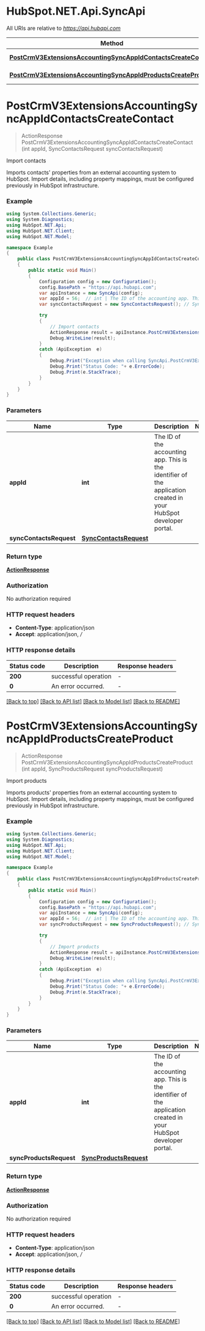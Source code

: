 # HubSpot.NET.Api.SyncApi

All URIs are relative to *https://api.hubapi.com*

Method | HTTP request | Description
------------- | ------------- | -------------
[**PostCrmV3ExtensionsAccountingSyncAppIdContactsCreateContact**](SyncApi.md#postcrmv3extensionsaccountingsyncappidcontactscreatecontact) | **POST** /crm/v3/extensions/accounting/sync/{appId}/contacts | Import contacts
[**PostCrmV3ExtensionsAccountingSyncAppIdProductsCreateProduct**](SyncApi.md#postcrmv3extensionsaccountingsyncappidproductscreateproduct) | **POST** /crm/v3/extensions/accounting/sync/{appId}/products | Import products


<a name="postcrmv3extensionsaccountingsyncappidcontactscreatecontact"></a>
# **PostCrmV3ExtensionsAccountingSyncAppIdContactsCreateContact**
> ActionResponse PostCrmV3ExtensionsAccountingSyncAppIdContactsCreateContact (int appId, SyncContactsRequest syncContactsRequest)

Import contacts

Imports contacts' properties from an external accounting system to HubSpot. Import details, including property mappings, must be configured previously in HubSpot infrastructure.

### Example
```csharp
using System.Collections.Generic;
using System.Diagnostics;
using HubSpot.NET.Api;
using HubSpot.NET.Client;
using HubSpot.NET.Model;

namespace Example
{
    public class PostCrmV3ExtensionsAccountingSyncAppIdContactsCreateContactExample
    {
        public static void Main()
        {
            Configuration config = new Configuration();
            config.BasePath = "https://api.hubapi.com";
            var apiInstance = new SyncApi(config);
            var appId = 56;  // int | The ID of the accounting app. This is the identifier of the application created in your HubSpot developer portal.
            var syncContactsRequest = new SyncContactsRequest(); // SyncContactsRequest | 

            try
            {
                // Import contacts
                ActionResponse result = apiInstance.PostCrmV3ExtensionsAccountingSyncAppIdContactsCreateContact(appId, syncContactsRequest);
                Debug.WriteLine(result);
            }
            catch (ApiException  e)
            {
                Debug.Print("Exception when calling SyncApi.PostCrmV3ExtensionsAccountingSyncAppIdContactsCreateContact: " + e.Message );
                Debug.Print("Status Code: "+ e.ErrorCode);
                Debug.Print(e.StackTrace);
            }
        }
    }
}
```

### Parameters

Name | Type | Description  | Notes
------------- | ------------- | ------------- | -------------
 **appId** | **int**| The ID of the accounting app. This is the identifier of the application created in your HubSpot developer portal. | 
 **syncContactsRequest** | [**SyncContactsRequest**](SyncContactsRequest.md)|  | 

### Return type

[**ActionResponse**](ActionResponse.md)

### Authorization

No authorization required

### HTTP request headers

 - **Content-Type**: application/json
 - **Accept**: application/json, */*


### HTTP response details
| Status code | Description | Response headers |
|-------------|-------------|------------------|
| **200** | successful operation |  -  |
| **0** | An error occurred. |  -  |

[[Back to top]](#) [[Back to API list]](../README.md#documentation-for-api-endpoints) [[Back to Model list]](../README.md#documentation-for-models) [[Back to README]](../README.md)

<a name="postcrmv3extensionsaccountingsyncappidproductscreateproduct"></a>
# **PostCrmV3ExtensionsAccountingSyncAppIdProductsCreateProduct**
> ActionResponse PostCrmV3ExtensionsAccountingSyncAppIdProductsCreateProduct (int appId, SyncProductsRequest syncProductsRequest)

Import products

Imports products' properties from an external accounting system to HubSpot. Import details, including property mappings, must be configured previously in HubSpot infrastructure.

### Example
```csharp
using System.Collections.Generic;
using System.Diagnostics;
using HubSpot.NET.Api;
using HubSpot.NET.Client;
using HubSpot.NET.Model;

namespace Example
{
    public class PostCrmV3ExtensionsAccountingSyncAppIdProductsCreateProductExample
    {
        public static void Main()
        {
            Configuration config = new Configuration();
            config.BasePath = "https://api.hubapi.com";
            var apiInstance = new SyncApi(config);
            var appId = 56;  // int | The ID of the accounting app. This is the identifier of the application created in your HubSpot developer portal.
            var syncProductsRequest = new SyncProductsRequest(); // SyncProductsRequest | 

            try
            {
                // Import products
                ActionResponse result = apiInstance.PostCrmV3ExtensionsAccountingSyncAppIdProductsCreateProduct(appId, syncProductsRequest);
                Debug.WriteLine(result);
            }
            catch (ApiException  e)
            {
                Debug.Print("Exception when calling SyncApi.PostCrmV3ExtensionsAccountingSyncAppIdProductsCreateProduct: " + e.Message );
                Debug.Print("Status Code: "+ e.ErrorCode);
                Debug.Print(e.StackTrace);
            }
        }
    }
}
```

### Parameters

Name | Type | Description  | Notes
------------- | ------------- | ------------- | -------------
 **appId** | **int**| The ID of the accounting app. This is the identifier of the application created in your HubSpot developer portal. | 
 **syncProductsRequest** | [**SyncProductsRequest**](SyncProductsRequest.md)|  | 

### Return type

[**ActionResponse**](ActionResponse.md)

### Authorization

No authorization required

### HTTP request headers

 - **Content-Type**: application/json
 - **Accept**: application/json, */*


### HTTP response details
| Status code | Description | Response headers |
|-------------|-------------|------------------|
| **200** | successful operation |  -  |
| **0** | An error occurred. |  -  |

[[Back to top]](#) [[Back to API list]](../README.md#documentation-for-api-endpoints) [[Back to Model list]](../README.md#documentation-for-models) [[Back to README]](../README.md)

